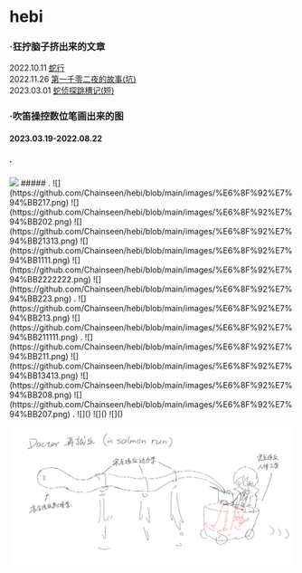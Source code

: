 # hebi

### ·狂拧脑子挤出来的文章
2022.10.11 [蛇行](https://greyzone01.notion.site/d68581e21d594858894b755abe9a6a10)  
2022.11.26 [第一千零二夜的故事(坑)](https://greyzone01.notion.site/a3e06c60068942e78f5832125d0c579c)  
2023.03.01 [蛇侦探跳槽记(短)](https://greyzone01.notion.site/161875a72540448da765b77708997b4a)  

### ·吹笛操控数位笔画出来的图

#### 2023.03.19-2022.08.22
##### .
<img src="https://github.com/Chainseen/hebi/blob/main/images/%E9%92%89.png" width="1000px">
##### .
![](https://github.com/Chainseen/hebi/blob/main/images/%E6%8F%92%E7%94%BB217.png)
![](https://github.com/Chainseen/hebi/blob/main/images/%E6%8F%92%E7%94%BB202.png)
![](https://github.com/Chainseen/hebi/blob/main/images/%E6%8F%92%E7%94%BB21313.png)
![](https://github.com/Chainseen/hebi/blob/main/images/%E6%8F%92%E7%94%BB1111.png)
![](https://github.com/Chainseen/hebi/blob/main/images/%E6%8F%92%E7%94%BB2222222.png)
![](https://github.com/Chainseen/hebi/blob/main/images/%E6%8F%92%E7%94%BB223.png)
.
![](https://github.com/Chainseen/hebi/blob/main/images/%E6%8F%92%E7%94%BB213.png)
![](https://github.com/Chainseen/hebi/blob/main/images/%E6%8F%92%E7%94%BB211111.png)
.
![](https://github.com/Chainseen/hebi/blob/main/images/%E6%8F%92%E7%94%BB211.png)
![](https://github.com/Chainseen/hebi/blob/main/images/%E6%8F%92%E7%94%BB13413.png)
![](https://github.com/Chainseen/hebi/blob/main/images/%E6%8F%92%E7%94%BB208.png)
![](https://github.com/Chainseen/hebi/blob/main/images/%E6%8F%92%E7%94%BB207.png)
.
![]()
![]()
![]()


![](https://github.com/Chainseen/hebi/blob/main/images/%E6%8F%92%E7%94%BB191211.png)
